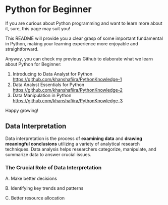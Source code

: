 # Python for Beginner
If you are curious about Python programming and want to learn more about it, sure, this page may suit you!

This README will provide you a clear grasp of some important fundamental in Python, making your learning experience more enjoyable and straightforward.

Anyway, you can check my previous Github to elaborate what we learn about Python for Beginner:
1. Introducing to Data Analyst for Python
   https://github.com/khanshafiira/PythonKnowledge-1
3. Data Analyst Essentials for Python
   https://github.com/khanshafiira/PythonKnowledge-2
5. Data Manipulation in Python
   https://github.com/khanshafiira/PythonKnowledge-3

Happy growing!

## Data Interpretation
Data interpretation is the process of **examining data** and **drawing meaningful conclusions** utilizing a variety of analytical research techniques. Data analysis helps researchers categorize, manipulate, and summarize data to answer crucial issues.

### The Crucial Role of Data Interpretation
A. Make better decisions

B. Identifying key trends and patterns

C. Better resource allocation







